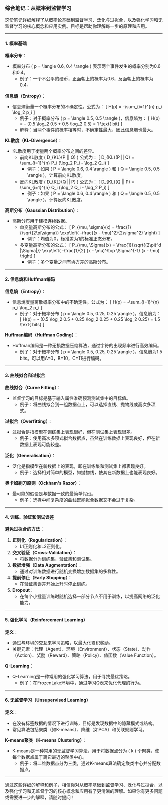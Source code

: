 ### 综合笔记：从概率到监督学习

这份笔记详细解释了从概率论基础到监督学习、泛化与过拟合，以及强化学习和无监督学习的核心概念和应用实例。目标是帮助你理解每一步的原理和应用。

---

#### 1. 概率基础

**概率分布**：
- 概率分布 \( p = \langle 0.6, 0.4 \rangle \) 表示两个事件发生的概率分别为0.6和0.4。
  - 例子：一个不公平的硬币，正面朝上的概率为0.6，反面朝上的概率为0.4。

**信息熵（Entropy）**：
- 信息熵衡量一个概率分布的不确定性。公式为：
  \[
  H(p) = -\sum_{i=1}^{n} p_i \log_2 p_i
  \]
  - 例子：对于概率分布 \( p = \langle 0.5, 0.5 \rangle \)，信息熵为：
    \[
    H(p) = - (0.5 \log_2 0.5 + 0.5 \log_2 0.5) = 1 \text{ bit}
    \]
  - 解释：当两个事件的概率相等时，不确定性最大，因此信息熵也最大。

**KL散度（KL-Divergence）**：
- KL散度用于衡量两个概率分布之间的差异。
  - 前向KL散度 \( D_{KL}(P || Q) \) 公式为：
    \[
    D_{KL}(P || Q) = \sum_{i=1}^{n} P_i (\log_2 P_i - \log_2 Q_i)
    \]
    - 例子：如果 \( P = \langle 0.6, 0.4 \rangle \) 和 \( Q = \langle 0.5, 0.5 \rangle \)，计算前向KL散度。
  - 反向KL散度 \( D_{KL}(Q || P) \) 公式为：
    \[
    D_{KL}(Q || P) = \sum_{i=1}^{n} Q_i (\log_2 Q_i - \log_2 P_i)
    \]
    - 例子：如果 \( P = \langle 0.6, 0.4 \rangle \) 和 \( Q = \langle 0.5, 0.5 \rangle \)，计算反向KL散度。

**高斯分布（Gaussian Distribution）**：
- 高斯分布用于建模连续数据。
  - 单变量高斯分布的公式：
    \[
    P_{\mu, \sigma}(x) = \frac{1}{\sqrt{2\pi\sigma}} \exp\left( -\frac{(x - \mu)^2}{2\sigma^2} \right)
    \]
    - 例子：均值为0，标准差为1的标准正态分布。
  - 多变量高斯分布的公式：
    \[
    P_{\mu, \Sigma}(x) = \frac{1}{\sqrt{(2\pi)^d |\Sigma|}} \exp\left( -\frac{1}{2} (x - \mu)^\top \Sigma^{-1} (x - \mu) \right)
    \]
    - 例子：多个变量之间有协方差的高斯分布。

---

#### 2. 信息熵和Huffman编码

**信息熵（Entropy）**：
- 信息熵度量离散概率分布中的不确定性。公式为：
  \[
  H(p) = -\sum_{i=1}^{n} p_i \log_2 p_i
  \]
  - 例子：对于概率分布 \( p = \langle 0.5, 0.25, 0.25 \rangle \)，信息熵为：
    \[
    H(p) = - (0.5 \log_2 0.5 + 0.25 \log_2 0.25 + 0.25 \log_2 0.25) = 1.5 \text{ bits}
    \]

**Huffman编码（Huffman Coding）**：
- Huffman编码是一种无损数据压缩算法，通过字符的出现频率进行高效编码。
  - 例子：对于概率分布 \( p = \langle 0.5, 0.25, 0.25 \rangle \)，信息熵为1.5 bits。可以用A=0，B=10，C=11进行编码。

---

#### 3. 曲线拟合和过拟合

**曲线拟合（Curve Fitting）**：
- 监督学习的目标是基于输入属性准确预测测试集中的目标值。
  - 例子：将曲线拟合到一组数据点上，可以选择直线、抛物线或高次多项式。

**过拟合（Overfitting）**：
- 过拟合是指模型在训练集上表现很好，但在测试集上表现很差。
  - 例子：使用高次多项式拟合数据点，虽然在训练数据上表现良好，但在新数据上表现可能较差。

**泛化（Generalisation）**：
- 泛化是指模型在新数据上的表现，即在训练集和测试集上都表现良好。
  - 例子：选择相对简单的模型，如抛物线，使其在新数据上也能表现良好。

**奥卡姆剃刀原则（Ockham's Razor）**：
- 最可能的假设是与数据一致的最简单假设。
  - 例子：选择中间复杂度的曲线既能拟合数据又不会过于复杂。

---

#### 4. 训练、验证和测试误差

**避免过拟合的方法**：
1. **正则化（Regularization）**：
   - L1正则化和L2正则化。
2. **交叉验证（Cross-Validation）**：
   - 将数据分为训练集、验证集和测试集。
3. **数据增强（Data Augmentation）**：
   - 通过对训练数据进行随机变换增加数据集的多样性。
4. **提前停止（Early Stopping）**：
   - 在验证集误差开始上升时停止训练。
5. **Dropout**：
   - 在每个小批量训练时随机选择一部分节点不用于训练，以提高网络的泛化能力。

---

#### 5. 强化学习（Reinforcement Learning）

**定义**：
- 通过与环境的交互来学习策略，以最大化累积奖励。
- 关键元素：代理（Agent）、环境（Environment）、状态（State）、动作（Action）、奖励（Reward）、策略（Policy）、值函数（Value Function）。

**Q-Learning**：
- Q-Learning是一种常用的强化学习算法，用于寻找最优策略。
  - 例子：在FrozenLake环境中，通过学习Q表来优化代理的行为。

---

#### 6. 无监督学习（Unsupervised Learning）

**定义**：
- 在没有标签数据的情况下进行训练，目标是发现数据中的隐藏模式或结构。
- 常见算法包括聚类（如K-means）、降维（如PCA）和关联规则学习。

**K-means聚类（K-means Clustering）**：
- K-means是一种常用的无监督学习算法，用于将数据点分为 \( k \) 个聚类，使每个数据点属于离它最近的聚类中心。
  - 例子：将二维数据点分为三类，通过K-means算法确定聚类中心并分配数据点。

---

通过这些详细的解释和例子，相信你对从概率基础到监督学习、泛化与过拟合，以及强化学习和无监督学习的核心概念和应用有了更清晰的理解。如果你有更多问题或需要进一步的解释，请随时提问！